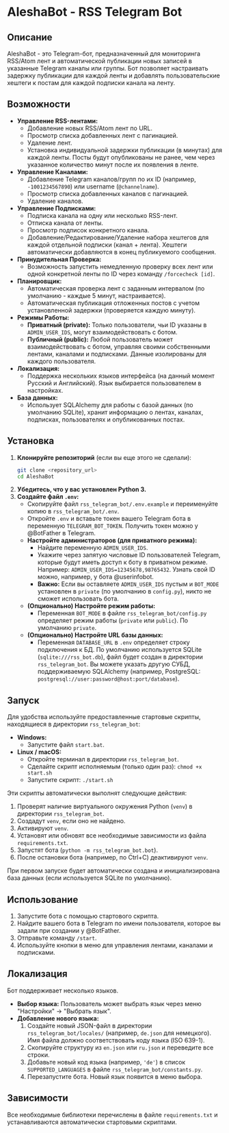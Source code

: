 # AleshaBot - RSS Telegram Bot

## Описание

AleshaBot - это Telegram-бот, предназначенный для мониторинга RSS/Atom лент и автоматической публикации новых записей в указанные Telegram каналы или группы. Бот позволяет настраивать задержку публикации для каждой ленты и добавлять пользовательские хештеги к постам для каждой подписки канала на ленту.

## Возможности

*   **Управление RSS-лентами:**
    *   Добавление новых RSS/Atom лент по URL.
    *   Просмотр списка добавленных лент с пагинацией.
    *   Удаление лент.
    *   Установка индивидуальной задержки публикации (в минутах) для каждой ленты. Посты будут опубликованы не ранее, чем через указанное количество минут после их появления в ленте.
*   **Управление Каналами:**
    *   Добавление Telegram каналов/групп по их ID (например, `-1001234567890`) или username (`@channelname`).
    *   Просмотр списка добавленных каналов с пагинацией.
    *   Удаление каналов.
*   **Управление Подписками:**
    *   Подписка канала на одну или несколько RSS-лент.
    *   Отписка канала от ленты.
    *   Просмотр подписок конкретного канала.
    *   Добавление/Редактирование/Удаление набора хештегов для каждой отдельной подписки (канал + лента). Хештеги автоматически добавляются в конец публикуемого сообщения.
*   **Принудительная Проверка:**
    *   Возможность запустить немедленную проверку всех лент или одной конкретной ленты по ID через команду `/forcecheck [id]`.
*   **Планировщик:**
    *   Автоматическая проверка лент с заданным интервалом (по умолчанию - каждые 5 минут, настраивается).
    *   Автоматическая публикация отложенных постов с учетом установленной задержки (проверяется каждую минуту).
*   **Режимы Работы:**
    *   **Приватный (private):** Только пользователи, чьи ID указаны в `ADMIN_USER_IDS`, могут взаимодействовать с ботом.
    *   **Публичный (public):** Любой пользователь может взаимодействовать с ботом, управляя своими собственными лентами, каналами и подписками. Данные изолированы для каждого пользователя.
*   **Локализация:**
    *   Поддержка нескольких языков интерфейса (на данный момент Русский и Английский). Язык выбирается пользователем в настройках.
*   **База данных:**
    *   Использует SQLAlchemy для работы с базой данных (по умолчанию SQLite), хранит информацию о лентах, каналах, подписках, пользователях и опубликованных постах.

## Установка

1.  **Клонируйте репозиторий** (если вы еще этого не сделали):
    ```bash
    git clone <repository_url>
    cd AleshaBot
    ```
2.  **Убедитесь, что у вас установлен Python 3.**
3.  **Создайте файл `.env`:**
    *   Скопируйте файл `rss_telegram_bot/.env.example` и переименуйте копию в `rss_telegram_bot/.env`.
    *   Откройте `.env` и вставьте токен вашего Telegram бота в переменную `TELEGRAM_BOT_TOKEN`. Получить токен можно у @BotFather в Telegram.
    *   **Настройте администраторов (для приватного режима):**
        *   Найдите переменную `ADMIN_USER_IDS`.
        *   Укажите через запятую числовые ID пользователей Telegram, которые будут иметь доступ к боту в приватном режиме. Например: `ADMIN_USER_IDS=12345678,98765432`. Узнать свой ID можно, например, у бота @userinfobot.
        *   **Важно:** Если вы оставляете `ADMIN_USER_IDS` пустым и `BOT_MODE` установлен в `private` (по умолчанию в `config.py`), никто не сможет использовать бота.
    *   **(Опционально) Настройте режим работы:**
        *   Переменная `BOT_MODE` в файле `rss_telegram_bot/config.py` определяет режим работы (`private` или `public`). По умолчанию `private`.
    *   **(Опционально) Настройте URL базы данных:**
        *   Переменная `DATABASE_URL` в `.env` определяет строку подключения к БД. По умолчанию используется SQLite (`sqlite:///rss_bot.db`), файл будет создан в директории `rss_telegram_bot`. Вы можете указать другую СУБД, поддерживаемую SQLAlchemy (например, PostgreSQL: `postgresql://user:password@host:port/database`).

## Запуск

Для удобства используйте предоставленные стартовые скрипты, находящиеся в директории `rss_telegram_bot`:

*   **Windows:**
    *   Запустите файл `start.bat`.
*   **Linux / macOS:**
    *   Откройте терминал в директории `rss_telegram_bot`.
    *   Сделайте скрипт исполняемым (только один раз): `chmod +x start.sh`
    *   Запустите скрипт: `./start.sh`

Эти скрипты автоматически выполнят следующие действия:
1.  Проверят наличие виртуального окружения Python (`venv`) в директории `rss_telegram_bot`.
2.  Создадут `venv`, если оно не найдено.
3.  Активируют `venv`.
4.  Установят или обновят все необходимые зависимости из файла `requirements.txt`.
5.  Запустят бота (`python -m rss_telegram_bot.bot`).
6.  После остановки бота (например, по Ctrl+C) деактивируют `venv`.

При первом запуске будет автоматически создана и инициализирована база данных (если используется SQLite по умолчанию).

## Использование

1.  Запустите бота с помощью стартового скрипта.
2.  Найдите вашего бота в Telegram по имени пользователя, которое вы задали при создании у @BotFather.
3.  Отправьте команду `/start`.
4.  Используйте кнопки в меню для управления лентами, каналами и подписками.

## Локализация

Бот поддерживает несколько языков.

*   **Выбор языка:** Пользователь может выбрать язык через меню "Настройки" -> "Выбрать язык".
*   **Добавление нового языка:**
    1.  Создайте новый JSON-файл в директории `rss_telegram_bot/locales/` (например, `de.json` для немецкого). Имя файла должно соответствовать коду языка (ISO 639-1).
    2.  Скопируйте структуру из `en.json` или `ru.json` и переведите все строки.
    3.  Добавьте новый код языка (например, `'de'`) в список `SUPPORTED_LANGUAGES` в файле `rss_telegram_bot/constants.py`.
    4.  Перезапустите бота. Новый язык появится в меню выбора.

## Зависимости

Все необходимые библиотеки перечислены в файле `requirements.txt` и устанавливаются автоматически стартовыми скриптами.

